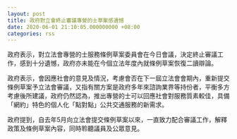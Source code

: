 ```yaml
---
layout: post
title: 政府對立會終止審議專營的士草案感遺憾
date: 2020-06-01 21:10:05.000000000 +08:00
categories: rss
---
```


政府表示，對立法會專營的士服務條例草案委員會在今日會議，決定終止審議工作，感到十分遺憾，政府亦未能在今個立法年度內就條例草案恢復二讀辯論。

政府表示，會因應社會的意見及情況，考慮會否在下一屆立法會會期內，重新提交條例草案予立法會審議，又指有關方案是政府多年來諮詢業界等持份者，平衡多方考慮後所建議，政府仍然認為，推出專營的士可以回應社會對服務質素較佳，具備「網約」特色的個人化「點對點」公共交通服務的新需求。

政府提到，自去年5月向立法會提交條例草案以來，一直致力配合審議工作，解釋政策及條例草案內容，同時聆聽議員及公眾意見。
